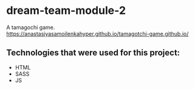 # dream-team-module-2
A tamagochi game.  
https://anastasiyasamoilenkahyper.github.io/tamagotchi-game.github.io/

## **Technologies that were used for this project:**  
- HTML
- SASS
- JS



